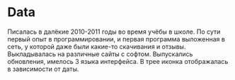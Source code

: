 # Data
Писалась в далёкие 2010-2011 годы во время учёбы в школе. 
По сути первый опыт в программировании, и первая программа выложенная в сеть, у которой даже были какие-то скачивания и отзывы.
Выкладывалась на различные сайты с софтом. Выпускались обновления, имелось 3 языка интерфейса.
В трее иконка отображалась в зависимости от даты.
